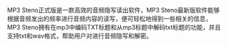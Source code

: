 MP3 Steno正式版是一款高效的音频隐写读出软件，MP3 Steno最新版软件能够根据音频发出的频率进行音频内容的读写，便可轻松地得到一些相关的信息，MP3 Steno拥有在mp3中编码TXT标题和从mp3标题中解码txt标题的功能，并且支持txt和wav格式，帮助用户对进行音频隐写和解密。
